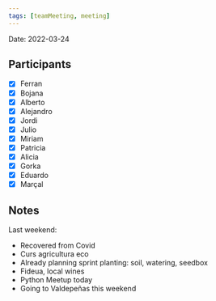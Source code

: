 ```yaml
---
tags: [teamMeeting, meeting]
---
```


Date: 2022-03-24

## Participants

- [x] Ferran
- [x] Bojana
- [x] Alberto
- [x] Alejandro
- [x] Jordi
- [x] Julio
- [x] Miriam
- [x] Patricia
- [x] Alicia
- [x] Gorka
- [x] Eduardo
- [x] Marçal

## Notes

Last weekend:
- Recovered from Covid
- Curs agricultura eco
- Already planning sprint planting: soil, watering, seedbox
- Fideua, local wines
- Python Meetup today
- Going to Valdepeñas this weekend